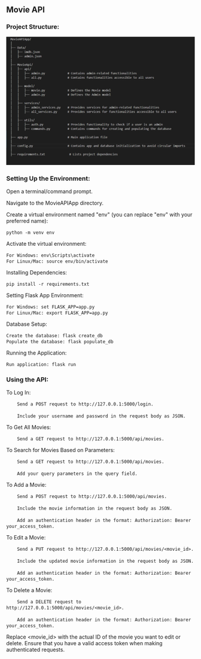 ## Movie API

### Project Structure:

![Screenshot (70)](https://github.com/anuj0809/backend../blob/main/1.png)

### Setting Up the Environment:

Open a terminal/command prompt.

Navigate to the MovieAPIApp directory.

Create a virtual environment named "env" (you can replace "env" with your preferred name):

    python -m venv env

Activate the virtual environment:

    For Windows: env\Scripts\activate
    For Linux/Mac: source env/bin/activate

Installing Dependencies:

    pip install -r requirements.txt

Setting Flask App Environment:

    For Windows: set FLASK_APP=app.py
    For Linux/Mac: export FLASK_APP=app.py

Database Setup:

    Create the database: flask create_db
    Populate the database: flask populate_db

Running the Application:

    Run application: flask run

### Using the API:

To Log In:

        Send a POST request to http://127.0.0.1:5000/login.

        Include your username and password in the request body as JSON.

To Get All Movies:

        Send a GET request to http://127.0.0.1:5000/api/movies.

To Search for Movies Based on Parameters:

        Send a GET request to http://127.0.0.1:5000/api/movies.

        Add your query parameters in the query field.

To Add a Movie:

        Send a POST request to http://127.0.0.1:5000/api/movies.

        Include the movie information in the request body as JSON.

        Add an authentication header in the format: Authorization: Bearer your_access_token.

To Edit a Movie:

        Send a PUT request to http://127.0.0.1:5000/api/movies/<movie_id>.

        Include the updated movie information in the request body as JSON.

        Add an authentication header in the format: Authorization: Bearer your_access_token.

To Delete a Movie:

        Send a DELETE request to http://127.0.0.1:5000/api/movies/<movie_id>.

        Add an authentication header in the format: Authorization: Bearer your_access_token.

Replace <movie_id> with the actual ID of the movie you want to edit or delete. Ensure that you have a valid access token when making authenticated requests.
